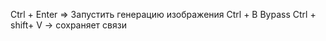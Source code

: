 Ctrl + Enter => Запустить генерацию изображения 
Ctrl + B Bypass 
Ctrl + shift+ V -> сохраняет связи